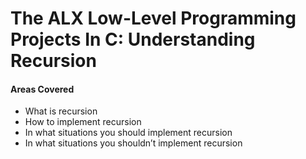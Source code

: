 # The ALX Low-Level Programming Projects In C: Understanding Recursion

#### Areas Covered
* What is recursion
* How to implement recursion
* In what situations you should implement recursion
* In what situations you shouldn’t implement recursion


